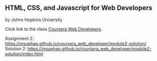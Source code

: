## HTML, CSS, and Javascript for Web Developers
by Johns Hopkins University



Click link to the class [Coursera Web Developers](https://www.coursera.org/learn/html-css-javascript-for-web-developers/home/welcome).

Assignment 2: https://msuphap.github.io/coursera_web_developer/module2-solution/ <br>
Solution 2: https://msuphap.github.io/coursera_web_developer/module2-solution/index.html
